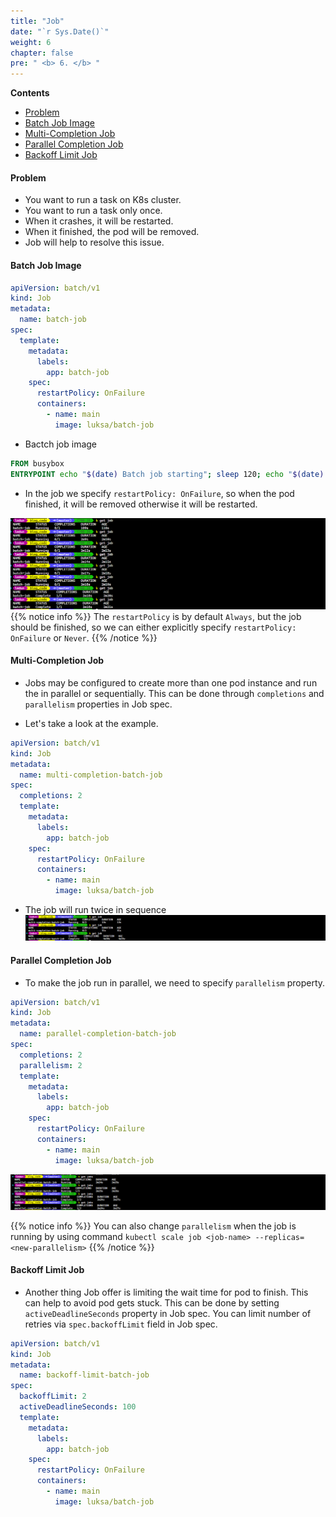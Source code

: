 ```yaml
---
title: "Job"
date: "`r Sys.Date()`"
weight: 6
chapter: false
pre: " <b> 6. </b> "
---
```


**Contents**

- [Problem](#problem)
- [Batch Job Image](#batch-job-image)
- [Multi-Completion Job](#multi-completion-job)
- [Parallel Completion Job](#parallel-completion-job)
- [Backoff Limit Job](#backoff-limit-job)

#### Problem

- You want to run a task on K8s cluster.
- You want to run a task only once.
- When it crashes, it will be restarted.
- When it finished, the pod will be removed.
- Job will help to resolve this issue.

#### Batch Job Image

```yaml
apiVersion: batch/v1
kind: Job
metadata:
  name: batch-job
spec:
  template:
    metadata:
      labels:
        app: batch-job
    spec:
      restartPolicy: OnFailure
      containers:
        - name: main
          image: luksa/batch-job
```

- Bactch job image

```Dockerfile
FROM busybox
ENTRYPOINT echo "$(date) Batch job starting"; sleep 120; echo "$(date) Finished succesfully"
```

- In the job we specify `restartPolicy: OnFailure`, so when the pod finished, it will be removed otherwise it will be restarted.

![Completion of the job](images/_index-1.png)
{{% notice info %}}
The `restartPolicy` is by default `Always`, but the job should be finished, so we can either explicitly specify `restartPolicy: OnFailure` or `Never`.
{{% /notice %}}

#### Multi-Completion Job

- Jobs may be configured to create more than one pod instance and run the in parallel or sequentially. This can be done through `completions` and `parallelism` properties in Job spec.

- Let's take a look at the example.

```yaml
apiVersion: batch/v1
kind: Job
metadata:
  name: multi-completion-batch-job
spec:
  completions: 2
  template:
    metadata:
      labels:
        app: batch-job
    spec:
      restartPolicy: OnFailure
      containers:
        - name: main
          image: luksa/batch-job
```

- The job will run twice in sequence
  ![Job runs](images/_index-2.png)

#### Parallel Completion Job

- To make the job run in parallel, we need to specify `parallelism` property.

```yaml
apiVersion: batch/v1
kind: Job
metadata:
  name: parallel-completion-batch-job
spec:
  completions: 2
  parallelism: 2
  template:
    metadata:
      labels:
        app: batch-job
    spec:
      restartPolicy: OnFailure
      containers:
        - name: main
          image: luksa/batch-job
```

![Job done in 2 mins](images/_index-3.png)

{{% notice info %}}
You can also change `parallelism` when the job is running by using command `kubectl scale job <job-name> --replicas=<new-parallelism>`
{{% /notice %}}

#### Backoff Limit Job

- Another thing Job offer is limiting the wait time for pod to finish. This can help to avoid pod gets stuck. This can be done by setting `activeDeadlineSeconds` property in Job spec. You can limit number of retries via `spec.backoffLimit` field in Job spec.

```yaml
apiVersion: batch/v1
kind: Job
metadata:
  name: backoff-limit-batch-job
spec:
  backoffLimit: 2
  activeDeadlineSeconds: 100
  template:
    metadata:
      labels:
        app: batch-job
    spec:
      restartPolicy: OnFailure
      containers:
        - name: main
          image: luksa/batch-job
```
